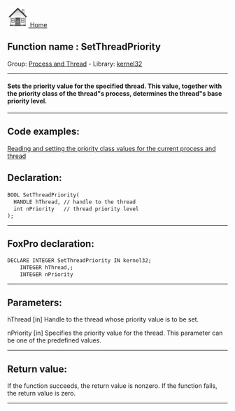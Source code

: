 [<img src="../../images/home.png"> Home ](https://github.com/VFPX/Win32API)  

## Function name : SetThreadPriority
Group: [Process and Thread](../../functions_group.md#Process_and_Thread)  -  Library: [kernel32](../../libraries.md#kernel32)  
***  


#### Sets the priority value for the specified thread. This value, together with the priority class of the thread"s process, determines the thread"s base priority level.
***  


## Code examples:
[Reading and setting the priority class values for the current process and thread](../../samples/sample_218.md)  

## Declaration:
```foxpro  
BOOL SetThreadPriority(
  HANDLE hThread, // handle to the thread
  int nPriority   // thread priority level
);  
```  
***  


## FoxPro declaration:
```foxpro  
DECLARE INTEGER SetThreadPriority IN kernel32;
	INTEGER hThread,;
	INTEGER nPriority  
```  
***  


## Parameters:
hThread 
[in] Handle to the thread whose priority value is to be set. 

nPriority 
[in] Specifies the priority value for the thread. This parameter can be one of the predefined values.  
***  


## Return value:
If the function succeeds, the return value is nonzero. If the function fails, the return value is zero.  
***  

